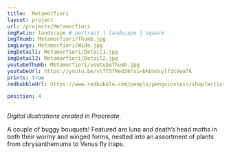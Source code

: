 ```yaml
---
title:  Metamorfiori
layout: project
url: /projects/Metamorfiori
imgRatio: landscape # portrait | landscape | square
imgThumb: Metamorfiori/Thumb.jpg
imgLarge: Metamorfiori/Wide.jpg
imgDetail1: Metamorfiori/Detail1.jpg
imgDetail2: Metamorfiori/Detail2.jpg
youtubeThumb: Metamorfiori/youtubeThumb.jpg
youtubeUrl: https://youtu.be/vtTT5fMed38?si=bkQodsylfZcVwaTk
prints: true
redbubbleUrl: https://www.redbubble.com/people/penguinstein/shop?artistUserName=penguinstein&asc=u&collections=4336783

position: 4
---
```


*Digital illustrations created in Procreate.*

A couple of buggy bouquets! Featured are luna and death’s head moths in both their wormy and winged forms, nestled into an assortment of plants from chrysanthemums to Venus fly traps.